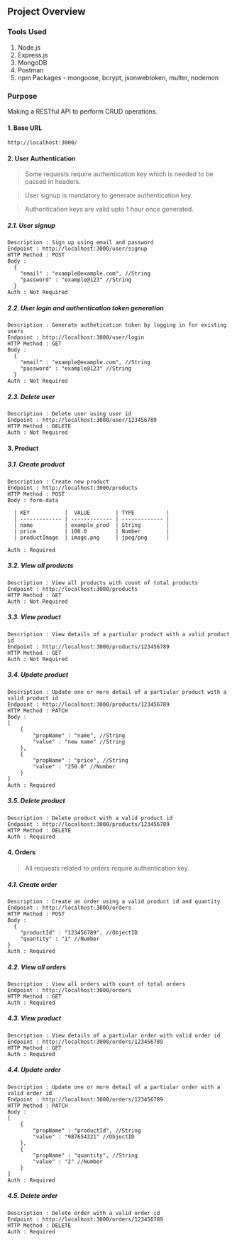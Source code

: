 ## Project Overview

### Tools Used

  1. Node.js
  2. Express.js
  3. MongoDB
  4. Postman
  5. npm Packages - mongoose, bcrypt, jsonwebtoken, multer, nodemon

### Purpose

Making a RESTful API to perform CRUD operations.

#### 1. Base URL

```
http://localhost:3000/
```

#### 2. User Authentication

>Some requests require authentication key which is needed to be passed in headers.

>User signup is mandatory to generate authentication key.

>Authentication keys are valid upto 1 hour once generated.

##### 2.1. User signup

```
Description : Sign up using email and password
Endpoint : http://localhost:3000/user/signup
HTTP Method : POST
Body : 
  {
    "email" : "example@example.com", //String
    "password" : "example@123" //String
  }
Auth : Not Required
```

##### 2.2. User login and authentication token generation

```
Description : Generate authetication token by logging in for existing users
Endpoint : http://localhost:3000/user/login
HTTP Method : GET
Body : 
  {
    "email" : "example@example.com", //String
    "password" : "example@123" //String
  }
Auth : Not Required
```

##### 2.3. Delete user 

```
Description : Delete user using user id
Endpoint : http://localhost:3000/user/123456789
HTTP Method : DELETE
Auth : Not Required
```

#### 3. Product

##### 3.1. Create product

```
Description : Create new product 
Endpoint : http://localhost:3000/products
HTTP Method : POST
Body : form-data

  | KEY           |  VALUE        | TYPE          |
  | ------------- | ------------- | ------------- |
  | name          | example_prod  | String        |
  | price         | 100.0         | Number        |
  | productImage  | image.png     | jpeg/png      |

Auth : Required
```

##### 3.2. View all products

```
Description : View all products with count of total products
Endpoint : http://localhost:3000/products
HTTP Method : GET
Auth : Not Required
```

##### 3.3. View product

```
Description : View details of a partiular product with a valid product id
Endpoint : http://localhost:3000/products/123456789
HTTP Method : GET
Auth : Not Required
```

##### 3.4. Update product

```
Description : Update one or more detail of a partiular product with a valid product id
Endpoint : http://localhost:3000/products/123456789
HTTP Method : PATCH
Body :
[
    {
        "propName" : "name", //String
        "value" : "new name" //String
    },
    {
        "propName" : "price", //String
        "value" : "250.0" //Number
    }
]
Auth : Required
```

##### 3.5. Delete product

```
Description : Delete product with a valid product id
Endpoint : http://localhost:3000/products/123456789
HTTP Method : DELETE
Auth : Required
```

#### 4. Orders

>All requests related to orders require authentication key.

##### 4.1. Create order

```
Description : Create an order using a valid product id and quantity
Endpoint : http://localhost:3000/orders
HTTP Method : POST
Body : 
  {
    "productId" : "123456789", //ObjectID
    "quantity" : "1" //Number
}
Auth : Required
```

##### 4.2. View all orders

```
Description : View all orders with count of total orders
Endpoint : http://localhost:3000/orders
HTTP Method : GET
Auth : Required
```

##### 4.3. View product

```
Description : View details of a partiular order with valid order id
Endpoint : http://localhost:3000/orders/123456789
HTTP Method : GET
Auth : Required
```

##### 4.4. Update order

```
Description : Update one or more detail of a partiular order with a valid order id
Endpoint : http://localhost:3000/orders/123456789
HTTP Method : PATCH
Body :
[
    {
        "propName" : "productId", //String
        "value" : "987654321" //ObjectID
    },
    {
        "propName" : "quantity", //String
        "value" : "2" //Number
    }
]
Auth : Required
```

##### 4.5. Delete order

```
Description : Delete order with a valid order id
Endpoint : http://localhost:3000/orders/123456789
HTTP Method : DELETE
Auth : Required
```
